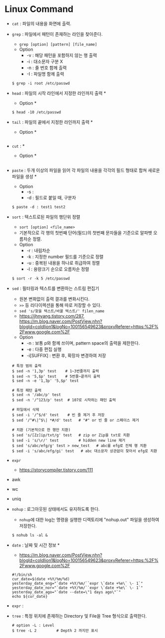 # Linux Command
* ```cat``` : 파일의 내용을 화면에 출력.
    
* ```grep``` : 파일에서 패턴이 존재하는 라인을 찾아준다.
    * ```grep [option] [pattern] [file_name]```
    * Option
        * -v : 해당 패턴을 포함하지 않는 행 출력
        * -i : 대소문자 구분 X
        * -n : 줄 번호 함께 출력
        * -I : 파일명 함께 출력
   ```shell script
   $ grep -i root /etc/passwd
   ```

* ```head``` : 파일의 시작 라인에서 지정한 라인까지 출력
    * 
    * Option
        *
    ```shell script
    $ head -10 /etc/passwd
    ```
    
* ```tail``` : 파일의 끝에서 지정한 라인까지 출력
    * 
    * Option
        *
    ```shell script
    
    ```

* ```cut``` : 
    * 
    * Option
        *
    ```shell script
    
    ```

* ```paste``` : 두개 이상의 파일을 읽어 각 파일의 내용을 각각의 필드 형태로 합쳐
새로운 파일을 생성
    * 
    * Option
        * -s : 
        * -d : 필드로 붙일 때, 구분자
    ```shell script
    $ paste -d : test1 test2
    ```

* ```sort``` : 텍스트로된 파일의 행단위 정렬
    * ```sort [option] <file_name>```
    * 기본적으로 각 행의 첫번째 단어(필드)의 첫번째 문자들을 기준으로 알파벳 오름차순 정렬.
    * Option
        * -r : 내림차순
        * -k <number> : 지정한 number 필드를 기준으로 정렬
        * -u : 중복된 내용을 하나로 취급하여 정렬
        * -l : 용량크기 순으로 오름차순 정렬
    ```shell script
    $ sort -r -k 5 /etc/passwd
    ```

 * ```sed``` : 필터링과 텍스트를 변환하는 스트림 편집기
     * 원본 변화없이 출력 결과를 변화시킨다.
     * ```>>``` 등 리다이렉션을 통해 따로 저장할 수 있다.
     * ```sed 's/찾을 텍스트/바꿀 텍스트/' filen_name```
     * https://jhnyang.tistory.com/287, https://m.blog.naver.com/PostView.nhn?blogId=coldlion1&logNo=100156549623&proxyReferer=https:%2F%2Fwww.google.com%2F
     * Option
         * -n : 보통 p와 함께 쓰이며, pattern space의 출력을 제한한다.
         * -e : 다중 편집 실행
         * -i[SUFFIX] : 변환 후, 확장자 변경하여 저장
     ```shell script
     # 특정 범위 출력  
     $ sed -n '1,3p' test    # 1~3번줄까지 출력
     $ sed -n '5,$p' test    # 5번줄~끝까지 출력
     $ sed -n -e '1,3p' '5,$p' test
   
     # 특정 패턴 출력
     $ sed -n '/abc/p' test
     $ sed -n '/^123/p' test  # 107로 시작하는 패턴 출력
   
     # 파일에서 삭제
     $ sed -i '/^$/d' test    # 빈 줄 제거 후 저장
     $ sed '/^#\|^$\| *#/d' test   # "#" or 빈 줄 or 스페이스 제거
 
     # 치환 (기본적으로 한 행만 치환)
     $ sed 's/[Zz]ip/txt/g' test   # zip or Zip을 txt로 치환
     $ sed -i 's/\r/' test         # hidden new line 제거
     $ sed 's/abc/efg/g' test > new_test   # abc를 efg로 전체 행 치환
     $ sed -i 's/abc/efg/gi' test   # abc 대소문자 상관없이 찾아서 efg로 치환
     ```

* ```expr```
    * https://storycompiler.tistory.com/111
* awk
* wc
* uniq





* ```nohup``` : 로그아웃된 상태에서도 유지하도록 한다.
    * ```nohup```에 대한 log는 명령을 실행한 디렉토리에 "nohup.out" 파일을 생성하여 저장한다.
    ```
    $ nohub ls -al &
    ```

* ```date``` : 날짜 및 시간 정보
    * 
    * https://m.blog.naver.com/PostView.nhn?blogId=coldlion1&logNo=100156549623&proxyReferer=https:%2F%2Fwww.google.com%2F
    ```shell script
    #!/bin/sh
    cur_date=$(date +%Y/%m/%d)
    yesterday_date_eng="`date +%Y/%m/``expr \`date +%e\` \- 1`"
    yesterday_date_nor="`date +%Y/%m/``expr \`date +%e\` \- 1`"
    yesterday_date_ago="`date --date=\"1 days ago\"`"
    echo ${cur_date}
    ```

* ```expr``` : 


* ```tree``` : 특정 위치에 존재하는 Directory 및 File을 Tree 형식으로 출력한다.
    ```shell script
    # option -L : Level
    $ tree -L 2         # Depth 2 까지만 표시
    ```
